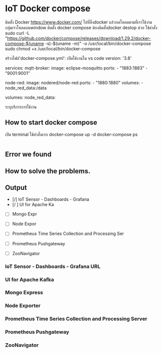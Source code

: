 # IoT Docker compose
ติดตั้ง Docker
https://www.docker.com/
ไปที่ลิ้งdocker แล้วกดโหลดตามที่เราใช้งาน กลุ่มเราโหลดบนwindow 
ติดตั้ง docker compose ต้องติดตั้งdocker destop  ด้วย ใช้คำสั่ง 
sudo curl -L "https://github.com/docker/compose/releases/download/1.29.2/docker-compose-$(uname -s)-$(uname -m)" -o /usr/local/bin/docker-compose
sudo chmod +x /usr/local/bin/docker-compose

สร้างไฟล์'docker-compose.yml':  เปิดใช้งานใน vs code
version: '3.8'

services:
  mqtt-broker:
    image: eclipse-mosquitto
    ports:
      - "1883:1883"
      - "9001:9001"

  node-red:
    image: nodered/node-red
    ports:
      - "1880:1880"
    volumes:
      - node_red_data:/data

volumes:
  node_red_data:
 
 ระบุบริการการใช้งาน

## How to start docker compose
เปิด terminal ใช้คำสั่งแรก
docker-compose up -d
docker-compose ps

```bash

```

## Error we found


## How to solve the problems.


## Output

- [/] IoT Sensor - Dashboards - Grafana 
- [/ ] UI for Apache Ka
- [ ] Mongo Expr
- [ ] Node Expor
- [ ] Prometheus Time Series Collection and Processing Ser
- [ ] Prometheus Pushgateway
- [ ] ZooNavigator


### IoT Sensor - Dashboards - Grafana URL

### UI for Apache Kafka

### Mongo Express

### Node Exporter

### Prometheus Time Series Collection and Processing Server

### Prometheus Pushgateway

### ZooNavigator